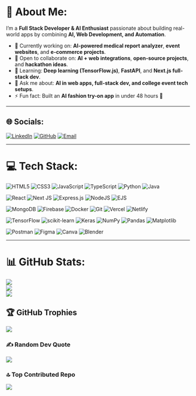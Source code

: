 # 💫 About Me:

I’m a **Full Stack Developer & AI Enthusiast** passionate about building real-world apps by combining **AI, Web Development, and Automation**.

* 🔭 Currently working on: **AI-powered medical report analyzer**, **event websites**, and **e-commerce projects**.
* 🤝 Open to collaborate on: **AI + web integrations**, **open-source projects**, and **hackathon ideas**.
* 🌱 Learning: **Deep learning (TensorFlow.js)**, **FastAPI**, and **Next.js full-stack dev**.
* 💬 Ask me about: **AI in web apps, full-stack dev, and college event tech setups**.
* ⚡ Fun fact: Built an **AI fashion try-on app** in under 48 hours 🚀

---

## 🌐 Socials:

[![LinkedIn](https://img.shields.io/badge/LinkedIn-%230077B5.svg?logo=linkedin\&logoColor=white)](https://linkedin.com/in/mayank-kumar-singh-401aa4308)
[![GitHub](https://img.shields.io/badge/GitHub-%23121011.svg?logo=github\&logoColor=white)](https://github.com/MakPr016)
[![Email](https://img.shields.io/badge/Email-D14836?logo=gmail\&logoColor=white)](mailto:mayank.ks168@gmail.com)

---

# 💻 Tech Stack:

![HTML5](https://img.shields.io/badge/html5-%23E34F26.svg?style=for-the-badge\&logo=html5\&logoColor=white)
![CSS3](https://img.shields.io/badge/css3-%231572B6.svg?style=for-the-badge\&logo=css3\&logoColor=white)
![JavaScript](https://img.shields.io/badge/javascript-%23323330.svg?style=for-the-badge\&logo=javascript\&logoColor=%23F7DF1E)
![TypeScript](https://img.shields.io/badge/typescript-%23007ACC.svg?style=for-the-badge\&logo=typescript\&logoColor=white)
![Python](https://img.shields.io/badge/python-3670A0?style=for-the-badge\&logo=python\&logoColor=ffdd54)
![Java](https://img.shields.io/badge/java-%23ED8B00.svg?style=for-the-badge\&logo=openjdk\&logoColor=white)

![React](https://img.shields.io/badge/react-%2320232a.svg?style=for-the-badge\&logo=react\&logoColor=%2361DAFB)
![Next JS](https://img.shields.io/badge/Next-black?style=for-the-badge\&logo=next.js\&logoColor=white)
![Express.js](https://img.shields.io/badge/express.js-%23404d59.svg?style=for-the-badge\&logo=express\&logoColor=%2361DAFB)
![NodeJS](https://img.shields.io/badge/node.js-6DA55F?style=for-the-badge\&logo=node.js\&logoColor=white)
![EJS](https://img.shields.io/badge/ejs-%23B4CA65.svg?style=for-the-badge\&logo=ejs\&logoColor=black)

![MongoDB](https://img.shields.io/badge/mongodb-%234ea94b.svg?style=for-the-badge\&logo=mongodb\&logoColor=white)
![Firebase](https://img.shields.io/badge/firebase-%23039BE5.svg?style=for-the-badge\&logo=firebase)
![Docker](https://img.shields.io/badge/docker-%230db7ed.svg?style=for-the-badge\&logo=docker\&logoColor=white)
![Git](https://img.shields.io/badge/git-%23F05033.svg?style=for-the-badge\&logo=git\&logoColor=white)
![Vercel](https://img.shields.io/badge/vercel-%23000000.svg?style=for-the-badge\&logo=vercel\&logoColor=white)
![Netlify](https://img.shields.io/badge/netlify-%23000000.svg?style=for-the-badge\&logo=netlify\&logoColor=#00C7B7)

![TensorFlow](https://img.shields.io/badge/TensorFlow-%23FF6F00.svg?style=for-the-badge\&logo=TensorFlow\&logoColor=white)
![scikit-learn](https://img.shields.io/badge/scikit--learn-%23F7931E.svg?style=for-the-badge\&logo=scikit-learn\&logoColor=white)
![Keras](https://img.shields.io/badge/Keras-%23D00000.svg?style=for-the-badge\&logo=Keras\&logoColor=white)
![NumPy](https://img.shields.io/badge/numpy-%23013243.svg?style=for-the-badge\&logo=numpy\&logoColor=white)
![Pandas](https://img.shields.io/badge/pandas-%23150458.svg?style=for-the-badge\&logo=pandas\&logoColor=white)
![Matplotlib](https://img.shields.io/badge/Matplotlib-%23ffffff.svg?style=for-the-badge\&logo=Matplotlib\&logoColor=black)

![Postman](https://img.shields.io/badge/Postman-FF6C37?style=for-the-badge\&logo=postman\&logoColor=white)
![Figma](https://img.shields.io/badge/figma-%23F24E1E.svg?style=for-the-badge\&logo=figma\&logoColor=white)
![Canva](https://img.shields.io/badge/Canva-%2300C4CC.svg?style=for-the-badge\&logo=Canva\&logoColor=white)
![Blender](https://img.shields.io/badge/blender-%23F5792A.svg?style=for-the-badge\&logo=blender\&logoColor=white)

---

# 📊 GitHub Stats:

![](https://github-readme-stats.vercel.app/api?username=MakPr016\&theme=dark\&hide_border=true\&include_all_commits=true\&count_private=true)<br/>
![](https://nirzak-streak-stats.vercel.app/?user=MakPr016\&theme=dark\&hide_border=true)<br/>
![](https://github-readme-stats.vercel.app/api/top-langs/?username=MakPr016\&theme=dark\&hide_border=true\&include_all_commits=true\&count_private=true\&layout=compact)

## 🏆 GitHub Trophies

![](https://github-profile-trophy.vercel.app/?username=MakPr016\&theme=radical\&no-frame=true\&no-bg=true\&margin-w=4)

### ✍️ Random Dev Quote

![](https://quotes-github-readme.vercel.app/api?type=horizontal\&theme=dark)

### 🔝 Top Contributed Repo

![](https://github-contributor-stats.vercel.app/api?username=MakPr016\&limit=5\&theme=dark\&combine_all_yearly_contributions=true)

<!-- Proudly created with GPRM ( https://gprm.itsvg.in ) -->
